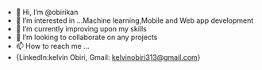 - 👋 Hi, I’m @obirikan
- 👀 I’m interested in ...Machine learning,Mobile and Web app development
- 🌱 I’m currently improving upon my skills
- 💞️ I’m looking to collaborate on any projects
- 📫 How to reach me ...
- {LinkedIn:kelvin Obiri, Gmail: kelvinobiri313@gmail.com}

<!---
obirikan/obirikan is a ✨ special ✨ repository upon mbecause its `README.md` (this file) appears on your GitHub profile.
You can click the Preview link to take a look at your changes.
--->
